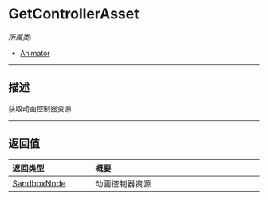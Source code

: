 # GetControllerAsset

*所属类*:
* [Animator](/Api/Classes/Animation/Animator.md)
------------------------------------------------------------------------------------------
## 描述

获取动画控制器资源


------------------------------------------------------------------------------------------
## 返回值

|<div style="width:150px">返回类型</div>|<div style="width:520px">概要</div>|
|:---|:---|
|[SandboxNode](/Api/Classes/Base/SandboxNode.md)|动画控制器资源|
